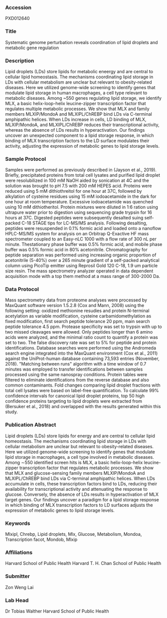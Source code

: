### Accession
PXD012640

### Title
Systematic genome perturbation reveals coordination of lipid droplets and metabolic gene regulation

### Description
Lipid droplets (LDs) store lipids for metabolic eneergy and are central to cellular lipid homeostasis. The mechanisms coordinating lipid storage in LDs with cellular metabolism are unclear but relevant to obesity-related diseases. Here we utilized genome-wide screening to identify genes that modulate lipid storage in human macrophages, a cell type relevant to metabolic diseases. Among ~550 genes regulating lipid storage, we identify MLX, a basic helix-loop-helix leucine-zipper transcription factor that regulates multiple metabolic processes. We show that MLX and family members MLXIP/MondoA and MLXIPL/ChREBP bind LDs via C-terminal amphipathic helices. When LDs increase in cells, LD binding of MLX, MLXIP/MondoA, and MLXIPL/ChREBP reduces their transcriptional activity, whereas the absence of LDs results in hyperactivation. Our findings uncover an unexpected component to a lipid storage response, in which binding of MLX transcription factors to the LD surface modulates their activity, adjusting the expression of metabolic genes to lipid storage levels.

### Sample Protocol
Samples were performed as previously described in (Jayson et al., 2019). Briefly, precipitated proteins from total cell lysates and purified lipid droplet were resolubilized in 100 mM NaOH aided by sonication at 4C and the solution was brought to pH 7.5 with 200 mM HEPES acid. Proteins were reduced using 5 mM dithiothreitol for one hour at 37C, followed by alkylation of cysteine residues using 15 mM iodoacetamide in the dark for one hour at room temperature. Excessive iodoacetamide was quenched using 10 mM dithiotheritol. Protein mixtures were diluted in 1:6 ration using ultrapure water prior to digestion using sequencing grade trypsin for 16 hours at 37C. Digested peptides were subsequently desalted suing self-packed C-18 STAGE tips for LC-MS/MS analysis. Following desalting, peptides were resuspended in 0.1% formic acid and loaded onto a nanoflow HPLC-MS/MS system for analysis on an Orbitrap Q-Exactive HF mass spectrometer coupled to an Easy-nLC 1000 with a flow rate of 300 nL per minute. Thestationary phase buffer was 0.5% formic acid, and mobile phase buffer was 0.5% formic acid in 80% acetonitrile. Chromatography for peptide separation was performed using increasing organic proportion of acetonitrile (5-40%) over a 265 minute gradient of a self-packed analytical column using PicoTip emitter using Reprosil Gold 120 C-18, 1.9 um particle size resin. The mass spectrometry analyzer operated in data dependent acquisition mode with a top them method at a mass range of 300-2000 Da.

### Data Protocol
Mass spectrometry data from proteome analyses were processed by MaxQuant software version 1.5.2.8 (Cox and Mann, 2008) using the following setting: oxidized methionine resudies and protein N-terminal acetylation as variable modification, cysteine carbamidomethylation as fixed modification, first search peptide tolerance 20 ppm, main search peptide tolerance 4.5 ppm. Protease specificity was set to trypsin with up to two missed cleavages were allowed. Only peptides longer than 6 amino acids were analyzed, and the minimal ratio count to quantify a protein was set to two. The false discovery rate was set to 5% for peptide and protein identifications. Database searches were performed using the Andromeda search engine integrated into the MaxQuant environment (Cox et al., 2011) against the UniProt-human database containing 73,593 entries (November, 2018). "Matching between runs" algorithm with a time window of 0.7 minutes was employed to transfer identifications between samples processed using the same nanospray conditions. Protein tables were filtered to eliminate identifications from the reverse database and also common contaminants. Fold changes comparing lipid droplet fractions with total cell lysates were based on label-free quantification. To calculate 99% confidence intervals for canonical lipid droplet proteins, top 50 high confidence proteins targeting to lipid droplets were extracted from (Bersuker et al., 2018) and overlapped with the results generated within this study.

### Publication Abstract
Lipid droplets (LDs) store lipids for energy and are central to cellular lipid homeostasis. The mechanisms coordinating lipid storage in LDs with cellular metabolism are unclear but relevant to obesity-related diseases. Here we utilized genome-wide screening to identify genes that modulate lipid storage in macrophages, a cell type involved in metabolic diseases. Among &#x223c;550 identified screen hits is MLX, a basic helix-loop-helix leucine-zipper transcription factor that regulates metabolic processes. We show that MLX and glucose-sensing family members MLXIP/MondoA and MLXIPL/ChREBP bind LDs via C-terminal amphipathic helices. When LDs accumulate in cells, these transcription factors bind to LDs,&#xa0;reducing their availability for transcriptional activity and attenuating the response to glucose. Conversely, the absence of LDs results in hyperactivation of MLX target genes. Our findings uncover a&#xa0;paradigm for a lipid storage response in which binding of MLX transcription factors to LD surfaces adjusts the expression of metabolic genes to lipid storage levels.

### Keywords
Mlxipl, Chrebp, Lipid droplets, Mlx, Glucose, Metabolism, Mondoa, Transcription facot, Mondob, Mlxip

### Affiliations
Harvard School of Public Health
Harvard T. H. Chan School of Public Health

### Submitter
Zon Weng Lai

### Lab Head
Dr Tobias Walther
Harvard School of Public Health


